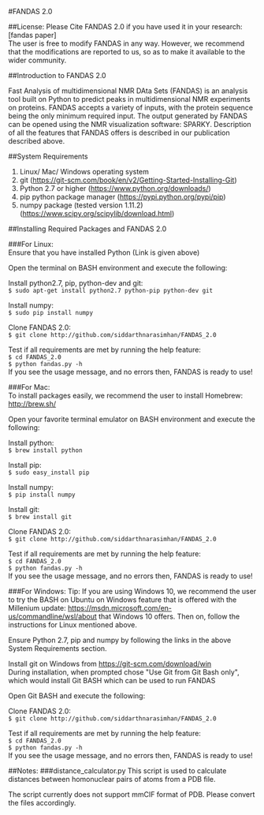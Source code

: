 #FANDAS 2.0

##License:
Please Cite FANDAS 2.0 if you have used it in your research:  
[fandas paper]  
The user is free to modify FANDAS in any way. However, we recommend that the modifications are 
reported to us, so as to make it available to the wider community.  
  
##Introduction to FANDAS 2.0

Fast Analysis of multidimensional NMR DAta Sets (FANDAS) is an analysis tool
 built on Python to predict peaks in multidimensional NMR experiments on proteins.
 FANDAS accepts a variety of inputs, with the protein sequence being the only minimum
 required input. The output generated by FANDAS can be opened using the NMR visualization 
software: SPARKY. Description of all the features that FANDAS offers is described in our 
publication described above.

##System Requirements

1. Linux/ Mac/ Windows operating system  
2. git (https://git-scm.com/book/en/v2/Getting-Started-Installing-Git)  
3. Python 2.7 or higher (https://www.python.org/downloads/)  
4. pip python package manager (https://pypi.python.org/pypi/pip)  
5. numpy package (tested version 1.11.2) (https://www.scipy.org/scipylib/download.html)  

##Installing Required Packages and FANDAS 2.0

###For Linux:  
Ensure that you have installed Python (Link is given above)  
  
Open the terminal on BASH environment and execute the following:
  
Install python2.7, pip, python-dev and git:  
`$ sudo apt-get install python2.7 python-pip python-dev git`  
  
Install numpy:  
`$ sudo pip install numpy`  
  
Clone FANDAS 2.0:  
`$ git clone http://github.com/siddarthnarasimhan/FANDAS_2.0`  
  
Test if all requirements are met by running the help feature:  
`$ cd FANDAS_2.0`    
`$ python fandas.py -h`  
If you see the usage message, and no errors then, FANDAS is ready to use!  
  
###For Mac:  
To install packages easily, we recommend the user to install Homebrew: http://brew.sh/  
  
Open your favorite terminal emulator on BASH environment and execute the following:  
  
Install python:  
`$ brew install python`  
  
Install pip:  
`$ sudo easy_install pip`  
  
Install numpy:  
`$ pip install numpy`  
  
Install git:  
`$ brew install git`  
  

Clone FANDAS 2.0:  
`$ git clone http://github.com/siddarthnarasimhan/FANDAS_2.0`  
  
Test if all requirements are met by running the help feature:  
`$ cd FANDAS_2.0`    
`$ python fandas.py -h`  
If you see the usage message, and no errors then, FANDAS is ready to use!  
  
###For Windows:
Tip: If you are using Windows 10, we recommend the user to try the BASH on Ubuntu on
 Windows feature that is offered with the Millenium update: https://msdn.microsoft.com/en-us/commandline/wsl/about 
that Windows 10 offers. Then on, follow the instructions for Linux mentioned above.  
  
Ensure Python 2.7, pip and numpy by following the links in the above System Requirements section.  
  
Install git on Windows from https://git-scm.com/download/win  
During installation, when prompted chose "Use Git from Git Bash only", which would install Git BASH which can be used to run FANDAS  
  
Open Git BASH and execute the following:  
  
Clone FANDAS 2.0:  
`$ git clone http://github.com/siddarthnarasimhan/FANDAS_2.0`  
  
Test if all requirements are met by running the help feature:  
`$ cd FANDAS_2.0`    
`$ python fandas.py -h`  
If you see the usage message, and no errors then, FANDAS is ready to use!  

##Notes:
###distance_calculator.py
This script is used to calculate distances between homonuclear pairs of atoms from a PDB file.  

The script currently does not support mmCIF format of PDB. Please convert the files accordingly.
